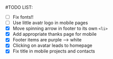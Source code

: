#TODO LIST:

- [ ] Fix fonts!!
- [ ] Use little avatr logo in mobile pages
- [x] Move spinning arrow in footer to its own `<li>`
- [x] Add appropriate thanks page for mobile
- [x] Footer items are purple --> white
- [x] Clicking on avatar leads to homepage
- [x] Fix title in mobile projects and contacts
